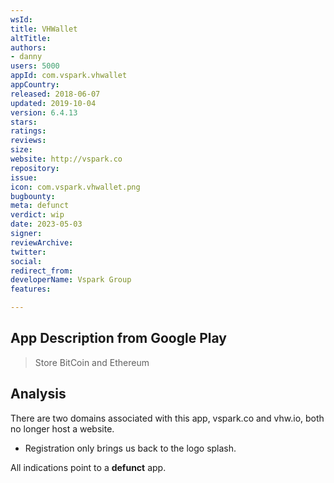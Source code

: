 ```yaml
---
wsId: 
title: VHWallet
altTitle: 
authors:
- danny 
users: 5000
appId: com.vspark.vhwallet
appCountry: 
released: 2018-06-07
updated: 2019-10-04
version: 6.4.13
stars: 
ratings: 
reviews: 
size: 
website: http://vspark.co
repository: 
issue: 
icon: com.vspark.vhwallet.png
bugbounty: 
meta: defunct
verdict: wip
date: 2023-05-03
signer: 
reviewArchive: 
twitter: 
social: 
redirect_from: 
developerName: Vspark Group
features: 

---
```


## App Description from Google Play 

> Store BitCoin and Ethereum

## Analysis 

There are two domains associated with this app, vspark.co and vhw.io, both no longer host a website. 

- Registration only brings us back to the logo splash. 

All indications point to a **defunct** app. 